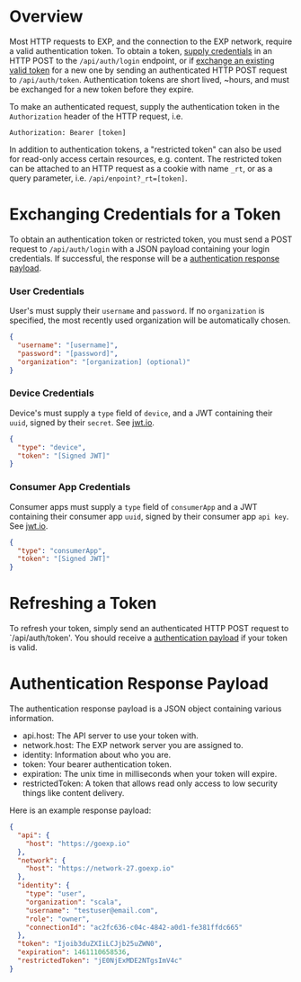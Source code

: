 
# Overview

Most HTTP requests to EXP, and the connection to the EXP network, require a valid authentication token. To obtain a token, [supply credentials](#exchanging-credentials-for-a-token) in an HTTP POST to the `/api/auth/login` endpoint, or if [exchange an existing valid token](#refreshing-a-token) for a new one by sending an authenticated HTTP POST request to `/api/auth/token`. Authentication tokens are short lived, ~hours, and must be exchanged for a new token before they expire.

To make an authenticated request, supply the authentication token in the `Authorization` header of the HTTP request, i.e.

```
Authorization: Bearer [token]
```

In addition to authentication tokens, a "restricted token" can also be used for read-only access certain resources, e.g. content. The restricted token can be attached to an HTTP request as a cookie with name `_rt`, or as a query parameter, i.e. `/api/enpoint?_rt=[token]`.




# Exchanging Credentials for a Token

To obtain an authentication token or restricted token, you must send a POST request to ```/api/auth/login``` with a JSON payload containing your login credentials. If successful, the response will be a [authentication response payload](#authentication-response-payload).

### User Credentials

User's must supply their `username` and `password`. If no `organization` is specified, the most recently used organization will be automatically chosen.

```json
{
  "username": "[username]",
  "password": "[password]",
  "organization": "[organization] (optional)"
}
```


### Device Credentials

Device's must supply a `type` field of `device`, and a JWT containing their `uuid`, signed by their `secret`. See [jwt.io](http://jwt.io).

```json
{
  "type": "device",
  "token": "[Signed JWT]"
}
```


### Consumer App Credentials

Consumer apps must supply a `type` field of `consumerApp` and a JWT containing their consumer app `uuid`, signed by their consumer app `api key`. See [jwt.io](http://jwt.io).

```json
{
  "type": "consumerApp",
  "token": "[Signed JWT]"
}
```


# Refreshing a Token

To refresh your token, simply send an authenticated HTTP POST request to `/api/auth/token'. You should receive a [authentication payload](#authentication-payload-response) if your token is valid.



# Authentication Response Payload

The authentication response payload is a JSON object containing various information.

- api.host: The API server to use your token with.
- network.host: The EXP network server you are assigned to.
- identity: Information about who you are.
- token: Your bearer authentication token.
- expiration: The unix time in milliseconds when your token will expire.
- restrictedToken: A token that allows read only access to low security things like content delivery.

Here is an example response payload:

```json
{
  "api": {
    "host": "https://goexp.io"
  },
  "network": {
    "host": "https://network-27.goexp.io"
  },
  "identity": {
    "type": "user",
    "organization": "scala",
    "username": "testuser@email.com",
    "role": "owner",
    "connectionId": "ac2fc636-c04c-4842-a0d1-fe381ffdc665"
  },
  "token": "Ijoib3duZXIiLCJjb25uZWN0",
  "expiration": 1461110658536,
  "restrictedToken": "jE0NjExMDE2NTgsImV4c"
}

```
